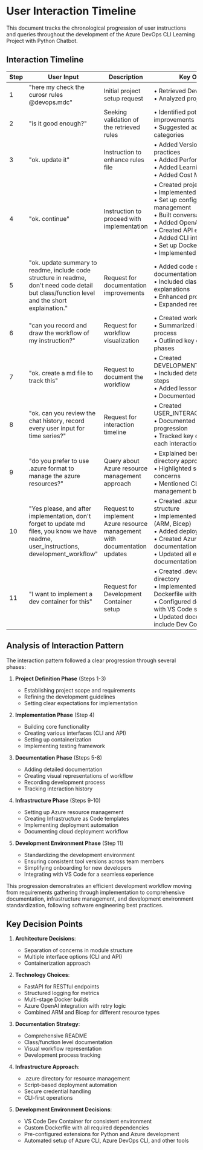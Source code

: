 # User Interaction Timeline

This document tracks the chronological progression of user instructions and queries throughout the development of the Azure DevOps CLI Learning Project with Python Chatbot.

## Interaction Timeline

| Step | User Input | Description | Key Outcomes |
|------|------------|-------------|--------------|
| 1 | "here my check the curosr rules @devops.mdc" | Initial project setup request | • Retrieved DevOps rules<br>• Analyzed project requirements |
| 2 | "is it good enough?" | Seeking validation of the retrieved rules | • Identified potential improvements<br>• Suggested additional categories |
| 3 | "ok. update it" | Instruction to enhance rules file | • Added Version Control practices<br>• Added Performance Metrics<br>• Added Learning Outcomes<br>• Added Cost Management |
| 4 | "ok. continue" | Instruction to proceed with implementation | • Created project structure<br>• Implemented core components<br>• Set up configuration management<br>• Built conversation model<br>• Added OpenAI integration<br>• Created API endpoints<br>• Added CLI interface<br>• Set up Docker configuration<br>• Implemented testing |
| 5 | "ok. update summary to readme, include code structure in readme, don't need code detail but class/function level and the short explaination." | Request for documentation improvements | • Added code structure documentation<br>• Included class/function explanations<br>• Enhanced project summary<br>• Expanded resources section |
| 6 | "can you record and draw the workflow of my instruction?" | Request for workflow visualization | • Created workflow diagram<br>• Summarized implementation process<br>• Outlined key development phases |
| 7 | "ok. create a md file to track this" | Request to document the workflow | • Created DEVELOPMENT_WORKFLOW.md<br>• Included detailed workflow steps<br>• Added lessons learned<br>• Documented next steps |
| 8 | "ok. can you review the chat history, record every user input for time series?" | Request for interaction timeline | • Created USER_INTERACTIONS.md<br>• Documented chronological progression<br>• Tracked key outcomes from each interaction |
| 9 | "do you prefer to use .azure format to manage the azure resources?" | Query about Azure resource management approach | • Explained benefits of .azure directory approach<br>• Highlighted separation of concerns<br>• Mentioned CLI state management benefits |
| 10 | "Yes please, and after implementation, don't forget to update md files, you know we have readme, user_instructions, development_workflow" | Request to implement Azure resource management with documentation updates | • Created .azure directory structure<br>• Implemented IaC templates (ARM, Bicep)<br>• Added deployment scripts<br>• Created Azure-specific documentation<br>• Updated all existing documentation files |
| 11 | "I want to implement a dev container for this" | Request for Development Container setup | • Created .devcontainer directory<br>• Implemented custom Dockerfile with dependencies<br>• Configured devcontainer.json with VS Code settings<br>• Updated documentation to include Dev Container usage |

## Analysis of Interaction Pattern

The interaction pattern followed a clear progression through several phases:

1. **Project Definition Phase** (Steps 1-3)
   - Establishing project scope and requirements
   - Refining the development guidelines
   - Setting clear expectations for implementation

2. **Implementation Phase** (Step 4)
   - Building core functionality
   - Creating various interfaces (CLI and API)
   - Setting up containerization
   - Implementing testing framework

3. **Documentation Phase** (Steps 5-8)
   - Adding detailed documentation
   - Creating visual representations of workflow
   - Recording development process
   - Tracking interaction history

4. **Infrastructure Phase** (Steps 9-10)
   - Setting up Azure resource management
   - Creating Infrastructure as Code templates
   - Implementing deployment automation
   - Documenting cloud deployment workflow

5. **Development Environment Phase** (Step 11)
   - Standardizing the development environment
   - Ensuring consistent tool versions across team members
   - Simplifying onboarding for new developers
   - Integrating with VS Code for a seamless experience

This progression demonstrates an efficient development workflow moving from requirements gathering through implementation to comprehensive documentation, infrastructure management, and development environment standardization, following software engineering best practices.

## Key Decision Points

1. **Architecture Decisions**:
   - Separation of concerns in module structure
   - Multiple interface options (CLI and API)
   - Containerization approach

2. **Technology Choices**:
   - FastAPI for RESTful endpoints
   - Structured logging for metrics
   - Multi-stage Docker builds
   - Azure OpenAI integration with retry logic
   - Combined ARM and Bicep for different resource types

3. **Documentation Strategy**:
   - Comprehensive README
   - Class/function level documentation
   - Visual workflow representation
   - Development process tracking

4. **Infrastructure Approach**:
   - .azure directory for resource management
   - Script-based deployment automation
   - Secure credential handling
   - CLI-first operations

5. **Development Environment Decisions**:
   - VS Code Dev Container for consistent environment
   - Custom Dockerfile with all required dependencies
   - Pre-configured extensions for Python and Azure development
   - Automated setup of Azure CLI, Azure DevOps CLI, and other tools 